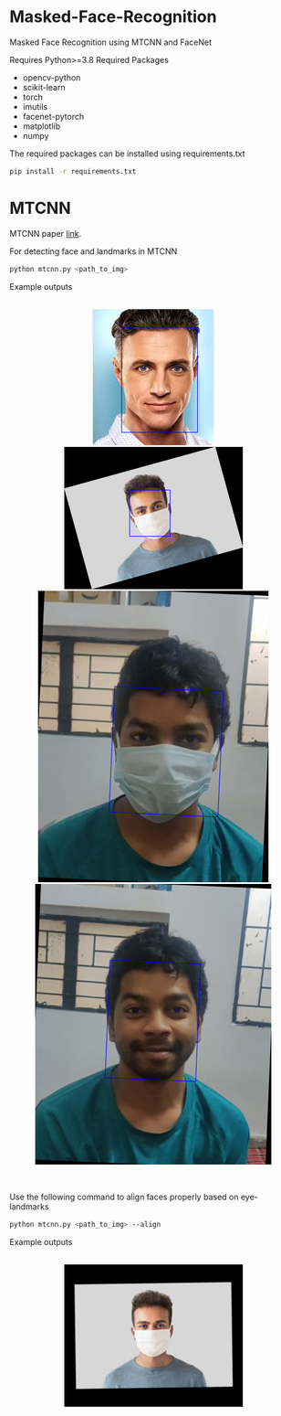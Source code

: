 # Masked-Face-Recognition
Masked Face Recognition using MTCNN and FaceNet

Requires Python>=3.8
Required Packages
  * opencv-python
  * scikit-learn
  * torch
  * imutils
  * facenet-pytorch
  * matplotlib
  * numpy

The required packages can be installed using requirements.txt
```bash
pip install -r requirements.txt
```

# MTCNN
MTCNN paper <a href="https://arxiv.org/pdf/1604.02878.pdf">link</a>.

For detecting face and landmarks in MTCNN
```bash
python mtcnn.py <path_to_img>
```
Example outputs</br></br>
<p align="middle">
 <img src="./outputs/output2.png?raw=true" alt="output2.png">
 <img src="./outputs/output3.png?raw=true" alt="output2.png">
 <img src="./outputs/live_out1.png?raw=true" alt="live_out1.png">
 <img src="./outputs/live_out2.png?raw=true" alt="live_out2.png">
</p>
</br>

Use the following command to align faces properly based on eye-landmarks
```bash
python mtcnn.py <path_to_img> --align
```
Example outputs</br></br>
<p align="middle">
 <img src="./outputs/aligned.png?raw=true" alt="output2.png">
</p>
